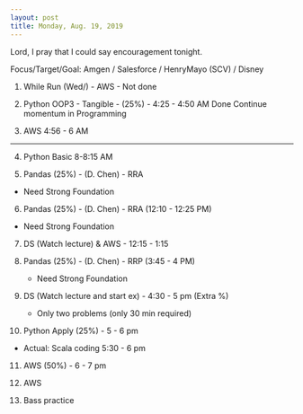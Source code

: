 ```yaml
---
layout: post
title: Monday, Aug. 19, 2019
---
```


Lord, I pray that I could say encouragement tonight.
  

Focus/Target/Goal:  Amgen / Salesforce / HenryMayo (SCV) / Disney   


1. While Run (Wed/) - AWS - Not done

2. Python OOP3 - Tangible - (25%) - 4:25 - 4:50 AM Done
   Continue momentum in Programming

3. AWS 4:56 - 6 AM 
------------------     
      
4. Python Basic 8-8:15 AM 

5. Pandas (25%) - (D. Chen) - RRA 
  - Need Strong Foundation

6. Pandas (25%) - (D. Chen) - RRA (12:10 - 12:25 PM)  
  - Need Strong Foundation

7. DS (Watch lecture) & AWS - 12:15 - 1:15  

8. Pandas (25%) - (D. Chen) - RRP (3:45 - 4 PM) 
    - Need Strong Foundation

9. DS (Watch lecture and start ex) - 4:30 - 5 pm (Extra %)
   - Only two problems (only 30 min required)

10. Python Apply (25%) - 5 - 6 pm 
   - Actual: Scala coding 5:30 - 6 pm

11. AWS (50%) - 6 - 7 pm 

12. AWS 

13. Bass practice 
